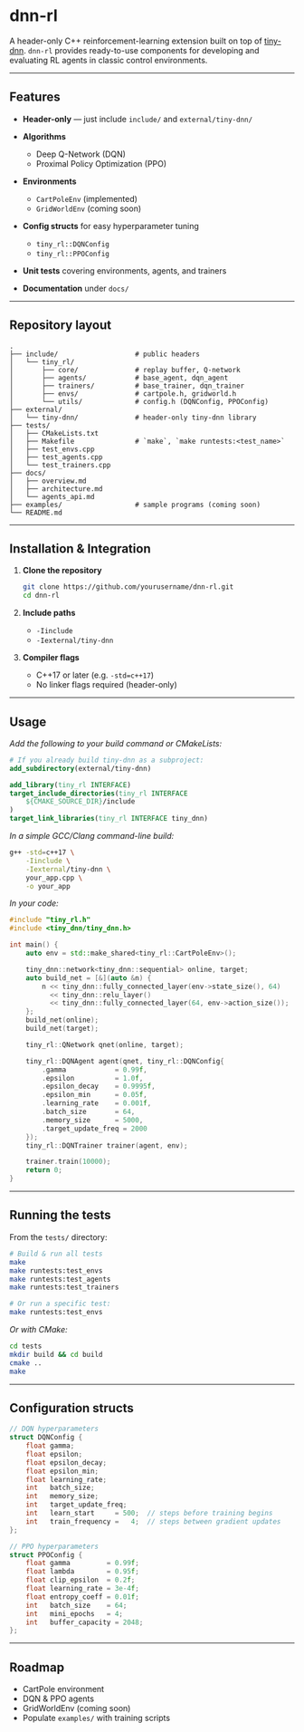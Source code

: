 # dnn-rl

A header-only C++ reinforcement-learning extension built on top of [tiny-dnn](https://github.com/tiny-dnn/tiny-dnn).
`dnn-rl` provides ready-to-use components for developing and evaluating RL agents in classic control environments.

---

## Features

* **Header-only** — just include `include/` and `external/tiny-dnn/`
* **Algorithms**

  * Deep Q-Network (DQN)
  * Proximal Policy Optimization (PPO)
* **Environments**

  * `CartPoleEnv` (implemented)
  * `GridWorldEnv` (coming soon)
* **Config structs** for easy hyperparameter tuning

  * `tiny_rl::DQNConfig`
  * `tiny_rl::PPOConfig`
* **Unit tests** covering environments, agents, and trainers
* **Documentation** under `docs/`

---

## Repository layout

```
.
├── include/                   # public headers
│   └── tiny_rl/
│       ├── core/              # replay buffer, Q-network
│       ├── agents/            # base_agent, dqn_agent
│       ├── trainers/          # base_trainer, dqn_trainer
│       ├── envs/              # cartpole.h, gridworld.h
│       └── utils/             # config.h (DQNConfig, PPOConfig)
├── external/
│   └── tiny-dnn/              # header-only tiny-dnn library
├── tests/
│   ├── CMakeLists.txt
│   ├── Makefile               # `make`, `make runtests:<test_name>`
│   ├── test_envs.cpp
│   ├── test_agents.cpp
│   └── test_trainers.cpp
├── docs/
│   ├── overview.md
│   ├── architecture.md
│   └── agents_api.md
├── examples/                  # sample programs (coming soon)
└── README.md
```

---

## Installation & Integration

1. **Clone the repository**

   ```bash
   git clone https://github.com/yourusername/dnn-rl.git
   cd dnn-rl
   ```

2. **Include paths**

   * `-Iinclude`
   * `-Iexternal/tiny-dnn`

3. **Compiler flags**

   * C++17 or later (e.g. `-std=c++17`)
   * No linker flags required (header-only)

---

## Usage

*Add the following to your build command or CMakeLists:*

```cmake
# If you already build tiny-dnn as a subproject:
add_subdirectory(external/tiny-dnn)

add_library(tiny_rl INTERFACE)
target_include_directories(tiny_rl INTERFACE
    ${CMAKE_SOURCE_DIR}/include
)
target_link_libraries(tiny_rl INTERFACE tiny_dnn)
```

*In a simple GCC/Clang command-line build:*

```bash
g++ -std=c++17 \
    -Iinclude \
    -Iexternal/tiny-dnn \
    your_app.cpp \
    -o your_app
```

*In your code:*

```cpp
#include "tiny_rl.h"
#include <tiny_dnn/tiny_dnn.h>

int main() {
    auto env = std::make_shared<tiny_rl::CartPoleEnv>();

    tiny_dnn::network<tiny_dnn::sequential> online, target;
    auto build_net = [&](auto &n) {
        n << tiny_dnn::fully_connected_layer(env->state_size(), 64)
          << tiny_dnn::relu_layer()
          << tiny_dnn::fully_connected_layer(64, env->action_size());
    };
    build_net(online);
    build_net(target);

    tiny_rl::QNetwork qnet(online, target);

    tiny_rl::DQNAgent agent(qnet, tiny_rl::DQNConfig{
        .gamma            = 0.99f,
        .epsilon          = 1.0f,
        .epsilon_decay    = 0.9995f,
        .epsilon_min      = 0.05f,
        .learning_rate    = 0.001f,
        .batch_size       = 64,
        .memory_size      = 5000,
        .target_update_freq = 2000
    });
    tiny_rl::DQNTrainer trainer(agent, env);

    trainer.train(10000);
    return 0;
}
```

---

## Running the tests

From the `tests/` directory:

```bash
# Build & run all tests
make
make runtests:test_envs
make runtests:test_agents
make runtests:test_trainers

# Or run a specific test:
make runtests:test_envs
```

*Or with CMake:*

```bash
cd tests
mkdir build && cd build
cmake ..
make
```

---

## Configuration structs

```cpp
// DQN hyperparameters
struct DQNConfig {
    float gamma;
    float epsilon;
    float epsilon_decay;
    float epsilon_min;
    float learning_rate;
    int   batch_size;
    int   memory_size;
    int   target_update_freq;
    int   learn_start     = 500;  // steps before training begins
    int   train_frequency =   4;  // steps between gradient updates
};

// PPO hyperparameters
struct PPOConfig {
    float gamma         = 0.99f;
    float lambda        = 0.95f;
    float clip_epsilon  = 0.2f;
    float learning_rate = 3e-4f;
    float entropy_coeff = 0.01f;
    int   batch_size    = 64;
    int   mini_epochs   = 4;
    int   buffer_capacity = 2048;
};
```

---

## Roadmap

* CartPole environment
* DQN & PPO agents
* GridWorldEnv (coming soon)
* Populate `examples/` with training scripts
